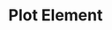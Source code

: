 ---
title: Plot Element
id: plot-element
script: /examples/elements/plot-element.js
description: This interactive demonstrates the plot element
input: undefined
tags: [elements]
weight: undefined
draft: undefined
---